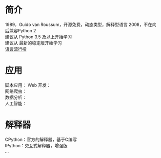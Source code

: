 # 简介
1989，Guido van Roussum，开源免费，动态类型，解释型语言
2008，不在向后兼容Python 2  
建议从 Python 3.5 及以上开始学习  
建议从 最新的稳定版开始学习  
[语言流行榜](https://www.tiobe.com/tiobe-index/)  

# 应用
脚本应用：
Web 开发：  
网络爬虫：  
数据分析：  
人工智能：

# 解释器
CPython：官方的解释器，基于C编写  
IPython：交互式解释器，增强版  
...  

# 
